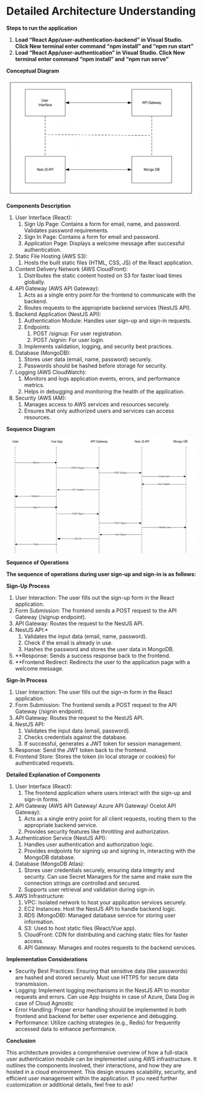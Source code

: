 ﻿
# Detailed Architecture Understanding

**Steps to run the application**

1. **Load “React App/user-authentication-backend” in Visual Studio. Click New terminal enter command “npm install” and “npm run start”**
1. **Load “React App/user-authentication” in Visual Studio. Click New terminal enter command “npm install” and “npm run serve”**

**Conceptual Diagram**

![alt text](image-1.png)

**Components Description**

1. User Interface (React):
   1. Sign Up Page: Contains a form for email, name, and password. Validates password requirements.
   1. Sign In Page: Contains a form for email and password.
   1. Application Page: Displays a welcome message after successful authentication.
1. Static File Hosting (AWS S3):
   1. Hosts the built static files (HTML, CSS, JS) of the React application.
1. Content Delivery Network (AWS CloudFront):
   1. Distributes the static content hosted on S3 for faster load times globally.
1. API Gateway (AWS API Gateway):
   1. Acts as a single entry point for the frontend to communicate with the backend.
   1. Routes requests to the appropriate backend services (NestJS API).
1. Backend Application (NestJS API):
   1. Authentication Module: Handles user sign-up and sign-in requests.
   1. Endpoints:
      1. POST /signup: For user registration.
      1. POST /signin: For user login.
   1. Implements validation, logging, and security best practices.
1. Database (MongoDB):
   1. Stores user data (email, name, password) securely.
   1. Passwords should be hashed before storage for security.
1. Logging (AWS CloudWatch):
   1. Monitors and logs application events, errors, and performance metrics.
   1. Helps in debugging and monitoring the health of the application.
1. Security (AWS IAM):
   1. Manages access to AWS services and resources securely.
   1. Ensures that only authorized users and services can access resources.

**Sequence Diagram**

![alt text](image.png)

**Sequence of Operations**

**The sequence of operations during user sign-up and sign-in is as follows:**

**Sign-Up Process**

1. User Interaction: The user fills out the sign-up form in the React application.
1. Form Submission: The frontend sends a POST request to the API Gateway (/signup endpoint).
1. API Gateway: Routes the request to the NestJS API.
1. NestJS API:*
   1. Validates the input data (email, name, password).
   1. Check if the email is already in use.
   1. Hashes the password and stores the user data in MongoDB.
1. **Response: Sends a success response back to the frontend.
1. **Frontend Redirect: Redirects the user to the application page with a welcome message.

**Sign-In Process**

1. User Interaction: The user fills out the sign-in form in the React application.
1. Form Submission: The frontend sends a POST request to the API Gateway (/signin endpoint).
1. API Gateway: Routes the request to the NestJS API.
1. NestJS API:
   1. Validates the input data (email, password).
   1. Checks credentials against the database.
   1. If successful, generates a JWT token for session management.
1. Response: Send the JWT token back to the frontend.
1. Frontend Store: Stores the token (in local storage or cookies) for authenticated requests.

**Detailed Explanation of Components**

1. User Interface (React):
   1. The frontend application where users interact with the sign-up and sign-in forms.
1. API Gateway (AWS API Gateway/ Azure API Gateway/ Ocelot API Gateway):
   1. Acts as a single entry point for all client requests, routing them to the appropriate backend service.
   1. Provides security features like throttling and authorization.
1. Authentication Service (NestJS API):
   1. Handles user authentication and authorization logic.
   1. Provides endpoints for signing up and signing in, interacting with the MongoDB database.
1. Database (MongoDB Atlas):
   1. Stores user credentials securely, ensuring data integrity and security. Can use Secret Managers for the same and make sure the connection strings are controlled and secured.
   1. Supports user retrieval and validation during sign-in.
1. AWS Infrastructure:
   1. VPC: Isolated network to host your application services securely.
   1. EC2 Instances: Host the NestJS API to handle backend logic.
   1. RDS (MongoDB): Managed database service for storing user information.
   1. S3: Used to host static files (React/Vue app).
   1. CloudFront: CDN for distributing and caching static files for faster access.
   1. API Gateway: Manages and routes requests to the backend services.

**Implementation Considerations**

- Security Best Practices: Ensuring that sensitive data (like passwords) are hashed and stored securely. Must use HTTPS for secure data transmission.
- Logging: Implement logging mechanisms in the NestJS API to monitor requests and errors. Can use App Insights in case of Azure, Data Dog in case of Cloud Agnostic
- Error Handling: Proper error handling should be implemented in both frontend and backend for better user experience and debugging.
- Performance: Utilize caching strategies (e.g., Redis) for frequently accessed data to enhance performance.

**Conclusion**

This architecture provides a comprehensive overview of how a full-stack user authentication module can be implemented using AWS infrastructure. It outlines the components involved, their interactions, and how they are hosted in a cloud environment. This design ensures scalability, security, and efficient user management within the application. If you need further customization or additional details, feel free to ask!
